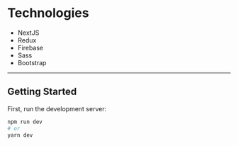# Technologies

- NextJS
- Redux
- Firebase
- Sass
- Bootstrap

---

## Getting Started

First, run the development server:

```bash
npm run dev
# or
yarn dev
```